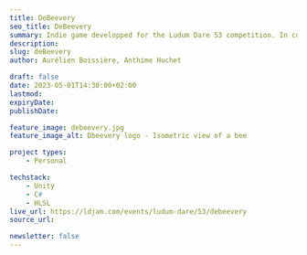 ```yaml
---
title: DeBeevery
seo_title: DeBeevery
summary: Indie game developped for the Ludum Dare 53 competition. In collaboration with Anthime Huchet.
description: 
slug: deBeevery
author: Aurélien Boissière, Anthime Huchet

draft: false
date: 2023-05-01T14:30:00+02:00
lastmod: 
expiryDate: 
publishDate: 

feature_image: debeevery.jpg
feature_image_alt: Dbeevery logo - Isometric view of a bee

project types:
    - Personal

techstack:
    - Unity
    - C#
    - HLSL
live_url: https://ldjam.com/events/ludum-dare/53/debeevery
source_url: 

newsletter: false
---
```



